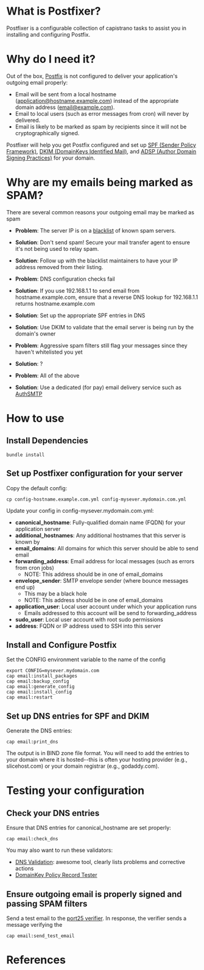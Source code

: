 # What is Postfixer?

Postfixer is a configurable collection of capistrano tasks to assist you in installing and configuring Postfix.

# Why do I need it?

Out of the box, [Postfix][Postfix] is not configured to deliver your application's outgoing email properly:

* Email will be sent from a local hostname (application@hostname.example.com) instead of the appropriate domain address (email@example.com).
* Email to local users (such as error messages from cron) will never by delivered.
* Email is likely to be marked as spam by recipients since it will not be cryptographically signed.

Postfixer will help you get Postfix configured and set up [SPF (Sender Policy Framework)][SPF], [DKIM (DomainKeys Identified Mail)][DKIM], and [ADSP (Author Domain Signing Practices)][ADSP] for your domain.

# Why are my emails being marked as SPAM?

There are several common reasons your outgoing email may be marked as spam

* __Problem__: The server IP is on a [blacklist][DNSBL Lookup] of known spam servers.
* __Solution__: Don't send spam!  Secure your mail transfer agent to ensure it's not being used to relay spam.
* __Solution__: Follow up with the blacklist maintainers to have your IP address removed from their listing.

* __Problem__: DNS configuration checks fail
* __Solution__: If you use 192.168.1.1 to send email from hostname.example.com, ensure that a reverse DNS lookup for 192.168.1.1 returns hostname.example.com
* __Solution__: Set up the appropriate SPF entries in DNS
* __Solution__: Use DKIM to validate that the email server is being run by the domain's owner

* __Problem__: Aggressive spam filters still flag your messages since they haven't whitelisted you yet
* __Solution__: ?

* __Problem__: All of the above
* __Solution__: Use a dedicated (for pay) email delivery service such as [AuthSMTP][AuthSMTP]

# How to use

## Install Dependencies

    bundle install

## Set up Postfixer configuration for your server

Copy the default config:

    cp config-hostname.example.com.yml config-mysever.mydomain.com.yml

Update your config in config-mysever.mydomain.com.yml:

* __canonical\_hostname__: Fully-qualified domain name (FQDN) for your application server
* __additional\_hostnames__: Any additional hostnames that this server is known by
* __email\_domains__: All domains for which this server should be able to send email
* __forwarding\_address__: Email address for local messages (such as errors from cron jobs)
  * NOTE: This address should be in one of email\_domains
* __envelope\_sender__: SMTP envelope sender (where bounce messages end up)
  * This may be a black hole
  * NOTE: This address should be in one of email\_domains
* __application\_user__: Local user account under which your application runs
  * Emails addressed to this account will be send to forwarding\_address
* __sudo\_user__: Local user account with root sudo permissions
* __address__: FQDN or IP address used to SSH into this server

## Install and Configure Postfix

Set the CONFIG environment variable to the name of the config 

    export CONFIG=mysever.mydomain.com
    cap email:install_packages
    cap email:backup_config
    cap email:generate_config
    cap email:install_config
    cap email:restart

## Set up DNS entries for SPF and DKIM

Generate the DNS entries:

    cap email:print_dns

The output is in BIND zone file format.  You will need to add the entries to your domain where it is hosted--this is often your hosting provider (e.g., slicehost.com) or your domain registrar (e.g., godaddy.com).

# Testing your configuration

## Check your DNS entries

Ensure that DNS entries for canonical_hostname are set properly:

    cap email:check_dns

You may also want to run these validators:

* [DNS Validation](http://www.dnsvalidation.com/): awesome tool, clearly lists problems and corrective actions
* [DomainKey Policy Record Tester](http://domainkeys.sourceforge.net/policycheck.html)

## Ensure outgoing email is properly signed and passing SPAM filters

Send a test email to the [port25 verifier](http://www.port25.com/domainkeys/).  In response, the verifier sends a message verifying the 

    cap email:send_test_email

# References

[SMTP Tarpits]: http://en.wikipedia.org/wiki/Tarpit_%28networking%29#SMTP_tarpits
[DNSBL]: http://en.wikipedia.org/wiki/DNSBL "DNSBL (DNS Blackhole List)"
[DNSBL Lookup]: http://www.mxtoolbox.com/blacklists.aspx
[Postfix]: http://www.postfix.org/
[Postfix configuration]: http://www.postfix.org/documentation.html
[SPF]: http://www.openspf.org/
[DKIM]: http://www.dkim.org/
[ADSP]: http://en.wikipedia.org/wiki/Author_Domain_Signing_Practices
[DKIM-milter]: http://www.sendmail.com/sm/wp/dkim/
[DKIM-milter configuration]: http://www.elandsys.com/resources/sendmail/dkim.html
[AuthSMTP]: http://www.authsmtp.com/
